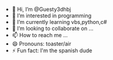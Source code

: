 - 👋 Hi, I’m @Guesty3dhbj
- 👀 I’m interested in programming
- 🌱 I’m currently learning vbs,python,c#
- 💞️ I’m looking to collaborate on ...
- 📫 How to reach me ...
- 😄 Pronouns: toaster/air
- ⚡ Fun fact: I'm the spanish dude
<!---
Guesty3dhbj/Guesty3dhbj is a ✨ special ✨ repository because its `README.md` (this file) appears on your GitHub profile.
You can click the Preview link to take a look at your changes.
--->
